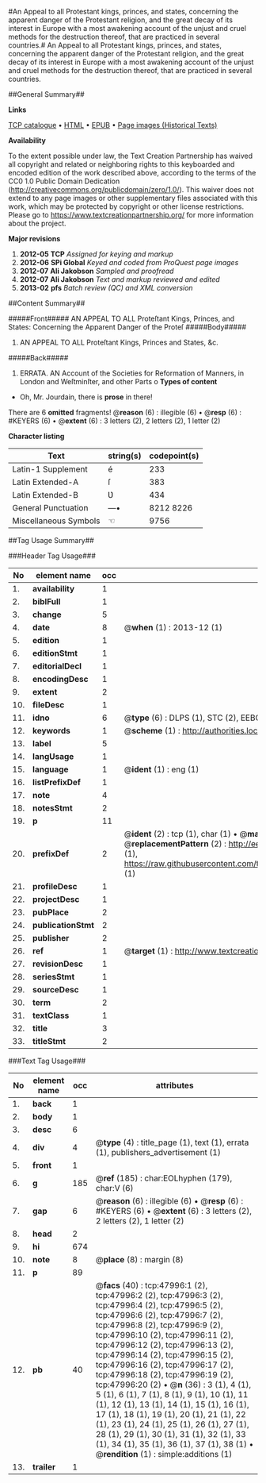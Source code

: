 #An Appeal to all Protestant kings, princes, and states, concerning the apparent danger of the Protestant religion, and the great decay of its interest in Europe with a most awakening account of the unjust and cruel methods for the destruction thereof, that are practiced in several countries.#
An Appeal to all Protestant kings, princes, and states, concerning the apparent danger of the Protestant religion, and the great decay of its interest in Europe with a most awakening account of the unjust and cruel methods for the destruction thereof, that are practiced in several countries.

##General Summary##

**Links**

[TCP catalogue](http://www.ota.ox.ac.uk/tcp/)  • 
[HTML](http://tei.it.ox.ac.uk/tcp/Texts-HTML/free/A25/A25712.html)  • 
[EPUB](http://tei.it.ox.ac.uk/tcp/Texts-EPUB/free/A25/A25712.epub) • 
[Page images (Historical Texts)](https://historicaltexts.jisc.ac.uk/eebo-11653548e)

**Availability**

To the extent possible under law, the Text Creation Partnership has waived all copyright and related or neighboring rights to this keyboarded and encoded edition of the work described above, according to the terms of the CC0 1.0 Public Domain Dedication (http://creativecommons.org/publicdomain/zero/1.0/). This waiver does not extend to any page images or other supplementary files associated with this work, which may be protected by copyright or other license restrictions. Please go to https://www.textcreationpartnership.org/ for more information about the project.

**Major revisions**

1. __2012-05__ __TCP__ *Assigned for keying and markup*
1. __2012-06__ __SPi Global__ *Keyed and coded from ProQuest page images*
1. __2012-07__ __Ali Jakobson__ *Sampled and proofread*
1. __2012-07__ __Ali Jakobson__ *Text and markup reviewed and edited*
1. __2013-02__ __pfs__ *Batch review (QC) and XML conversion*

##Content Summary##

#####Front#####
AN APPEAL TO ALL Proteſtant Kings, Princes, and States: Concerning the Apparent Danger of the Proteſ
#####Body#####

1. AN APPEAL TO ALL Proteſtant Kings, Princes and States, &c.

#####Back#####

1. ERRATA.
AN Account of the Societies for Reformation of Manners, in London and Weſtminſter, and other Parts o
**Types of content**

  * Oh, Mr. Jourdain, there is **prose** in there!

There are 6 **omitted** fragments! 
 @__reason__ (6) : illegible (6)  •  @__resp__ (6) : #KEYERS (6)  •  @__extent__ (6) : 3 letters (2), 2 letters (2), 1 letter (2)

**Character listing**


|Text|string(s)|codepoint(s)|
|---|---|---|
|Latin-1 Supplement|é|233|
|Latin Extended-A|ſ|383|
|Latin Extended-B|Ʋ|434|
|General Punctuation|—•|8212 8226|
|Miscellaneous Symbols|☜|9756|

##Tag Usage Summary##

###Header Tag Usage###

|No|element name|occ|attributes|
|---|---|---|---|
|1.|__availability__|1||
|2.|__biblFull__|1||
|3.|__change__|5||
|4.|__date__|8| @__when__ (1) : 2013-12 (1)|
|5.|__edition__|1||
|6.|__editionStmt__|1||
|7.|__editorialDecl__|1||
|8.|__encodingDesc__|1||
|9.|__extent__|2||
|10.|__fileDesc__|1||
|11.|__idno__|6| @__type__ (6) : DLPS (1), STC (2), EEBO-CITATION (1), OCLC (1), VID (1)|
|12.|__keywords__|1| @__scheme__ (1) : http://authorities.loc.gov/ (1)|
|13.|__label__|5||
|14.|__langUsage__|1||
|15.|__language__|1| @__ident__ (1) : eng (1)|
|16.|__listPrefixDef__|1||
|17.|__note__|4||
|18.|__notesStmt__|2||
|19.|__p__|11||
|20.|__prefixDef__|2| @__ident__ (2) : tcp (1), char (1)  •  @__matchPattern__ (2) : ([0-9\-]+):([0-9IVX]+) (1), (.+) (1)  •  @__replacementPattern__ (2) : http://eebo.chadwyck.com/downloadtiff?vid=$1&page=$2 (1), https://raw.githubusercontent.com/textcreationpartnership/Texts/master/tcpchars.xml#$1 (1)|
|21.|__profileDesc__|1||
|22.|__projectDesc__|1||
|23.|__pubPlace__|2||
|24.|__publicationStmt__|2||
|25.|__publisher__|2||
|26.|__ref__|1| @__target__ (1) : http://www.textcreationpartnership.org/docs/. (1)|
|27.|__revisionDesc__|1||
|28.|__seriesStmt__|1||
|29.|__sourceDesc__|1||
|30.|__term__|2||
|31.|__textClass__|1||
|32.|__title__|3||
|33.|__titleStmt__|2||


###Text Tag Usage###

|No|element name|occ|attributes|
|---|---|---|---|
|1.|__back__|1||
|2.|__body__|1||
|3.|__desc__|6||
|4.|__div__|4| @__type__ (4) : title_page (1), text (1), errata (1), publishers_advertisement (1)|
|5.|__front__|1||
|6.|__g__|185| @__ref__ (185) : char:EOLhyphen (179), char:V (6)|
|7.|__gap__|6| @__reason__ (6) : illegible (6)  •  @__resp__ (6) : #KEYERS (6)  •  @__extent__ (6) : 3 letters (2), 2 letters (2), 1 letter (2)|
|8.|__head__|2||
|9.|__hi__|674||
|10.|__note__|8| @__place__ (8) : margin (8)|
|11.|__p__|89||
|12.|__pb__|40| @__facs__ (40) : tcp:47996:1 (2), tcp:47996:2 (2), tcp:47996:3 (2), tcp:47996:4 (2), tcp:47996:5 (2), tcp:47996:6 (2), tcp:47996:7 (2), tcp:47996:8 (2), tcp:47996:9 (2), tcp:47996:10 (2), tcp:47996:11 (2), tcp:47996:12 (2), tcp:47996:13 (2), tcp:47996:14 (2), tcp:47996:15 (2), tcp:47996:16 (2), tcp:47996:17 (2), tcp:47996:18 (2), tcp:47996:19 (2), tcp:47996:20 (2)  •  @__n__ (36) : 3 (1), 4 (1), 5 (1), 6 (1), 7 (1), 8 (1), 9 (1), 10 (1), 11 (1), 12 (1), 13 (1), 14 (1), 15 (1), 16 (1), 17 (1), 18 (1), 19 (1), 20 (1), 21 (1), 22 (1), 23 (1), 24 (1), 25 (1), 26 (1), 27 (1), 28 (1), 29 (1), 30 (1), 31 (1), 32 (1), 33 (1), 34 (1), 35 (1), 36 (1), 37 (1), 38 (1)  •  @__rendition__ (1) : simple:additions (1)|
|13.|__trailer__|1||
